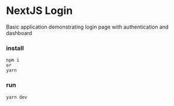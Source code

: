 # NextJS Login

Basic application demonstrating login page with authentication and dashboard

### install

```
npm i
or
yarn
```

### run

```
yarn dev
```
